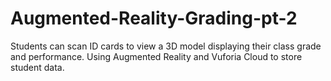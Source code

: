 # Augmented-Reality-Grading-pt-2
Students can scan ID cards to view a 3D model displaying their class grade and performance. 
Using Augmented Reality and Vuforia Cloud to store student data.
